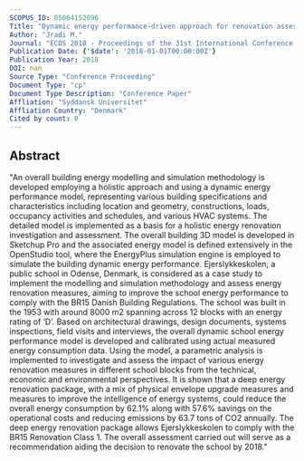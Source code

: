 ```yaml
---
SCOPUS_ID: 85064152096
Title: "Dynamic energy performance-driven approach for renovation assessment of the danish public school ejerslykkeskolen"
Author: "Jradi M."
Journal: "ECOS 2018 - Proceedings of the 31st International Conference on Efficiency, Cost, Optimization, Simulation and Environmental Impact of Energy Systems"
Publication Date: {'$date': '2018-01-01T00:00:00Z'}
Publication Year: 2018
DOI: nan
Source Type: "Conference Proceeding"
Document Type: "cp"
Document Type Description: "Conference Paper"
Affliation: "Syddansk Universitet"
Affliation Country: "Denmark"
Cited by count: 0
---
```


## Abstract
"An overall building energy modelling and simulation methodology is developed employing a holistic approach and using a dynamic energy performance model, representing various building specifications and characteristics including location and geometry, constructions, loads, occupancy activities and schedules, and various HVAC systems. The detailed model is implemented as a basis for a holistic energy renovation investigation and assessment. The overall building 3D model is developed in Sketchup Pro and the associated energy model is defined extensively in the OpenStudio tool, where the EnergyPlus simulation engine is employed to simulate the building dynamic energy performance. Ejerslykkeskolen, a public school in Odense, Denmark, is considered as a case study to implement the modelling and simulation methodology and assess energy renovation measures, aiming to improve the school energy performance to comply with the BR15 Danish Building Regulations. The school was built in the 1953 with around 8000 m2 spanning across 12 blocks with an energy rating of ‘D’. Based on architectural drawings, design documents, systems inspections, field visits and interviews, the overall dynamic school energy performance model is developed and calibrated using actual measured energy consumption data. Using the model, a parametric analysis is implemented to investigate and assess the impact of various energy renovation measures in different school blocks from the technical, economic and environmental perspectives. It is shown that a deep energy renovation package, with a mix of physical envelope upgrade measures and measures to improve the intelligence of energy systems, could reduce the overall energy consumption by 62.1% along with 57.6% savings on the operational costs and reducing emissions by 63.7 tons of CO2 annually. The deep energy renovation package allows Ejerslykkeskolen to comply with the BR15 Renovation Class 1. The overall assessment carried out will serve as a recommendation aiding the decision to renovate the school by 2018."
